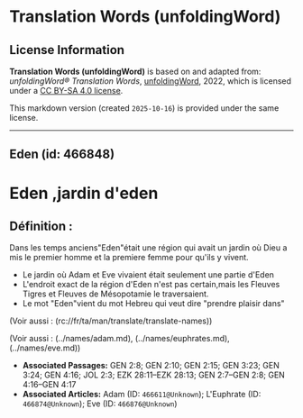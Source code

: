 # Translation Words (unfoldingWord)

## License Information

**Translation Words (unfoldingWord)** is based on and adapted from: _unfoldingWord® Translation Words_, [unfoldingWord](https://unfoldingword.org/utw), 2022, which is licensed under a [CC BY-SA 4.0 license](https://creativecommons.org/licenses/by-sa/4.0/legalcode.en).

This markdown version (created `2025-10-16`) is provided under the same license.



--------------------------------

## Eden (id: 466848)

Eden ,jardin d'eden
===================

Définition :
------------

Dans les temps anciens"Eden"était une région qui avait un jardin où Dieu a mis le premier homme et la premiere femme pour qu'ils y vivent.

* Le jardin où Adam et Eve vivaient était seulement une partie d'Eden
* L'endroit exact de la région d'Eden n'est pas certain,mais les Fleuves Tigres et Fleuves de Mésopotamie le traversaient.
* Le mot "Eden"vient du mot Hebreu qui veut dire "prendre plaisir dans"

(Voir aussi : (rc://fr/ta/man/translate/translate\-names))

(Voir aussi : (../names/adam.md), (../names/euphrates.md), (../names/eve.md))

* **Associated Passages:** GEN 2:8; GEN 2:10; GEN 2:15; GEN 3:23; GEN 3:24; GEN 4:16; JOL 2:3; EZK 28:11–EZK 28:13; GEN 2:7–GEN 2:8; GEN 4:16–GEN 4:17
* **Associated Articles:** Adam (ID: `466611@Unknown`); L'Euphrate (ID: `466874@Unknown`); Eve (ID: `466876@Unknown`)

